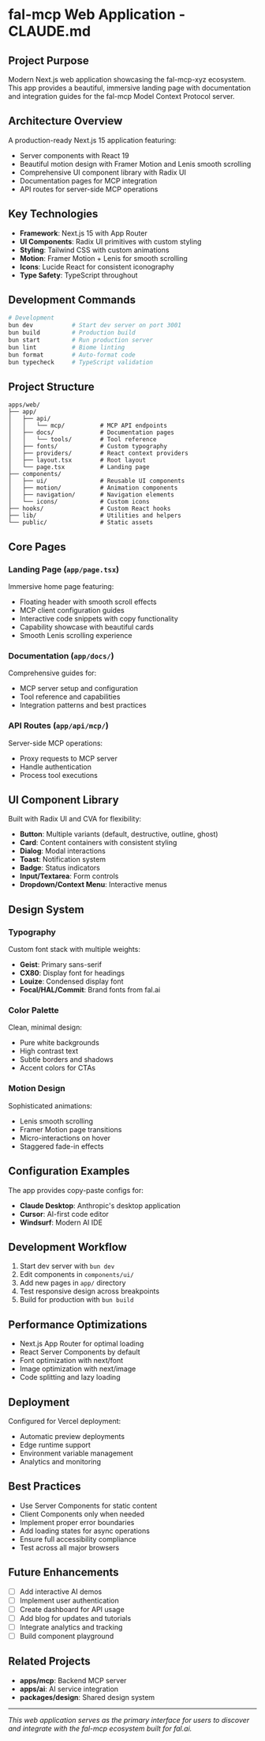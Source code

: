 # fal-mcp Web Application - CLAUDE.md

## Project Purpose
Modern Next.js web application showcasing the fal-mcp-xyz ecosystem. This app provides a beautiful, immersive landing page with documentation and integration guides for the fal-mcp Model Context Protocol server.

## Architecture Overview
A production-ready Next.js 15 application featuring:
- Server components with React 19
- Beautiful motion design with Framer Motion and Lenis smooth scrolling
- Comprehensive UI component library with Radix UI
- Documentation pages for MCP integration
- API routes for server-side MCP operations

## Key Technologies
- **Framework**: Next.js 15 with App Router
- **UI Components**: Radix UI primitives with custom styling
- **Styling**: Tailwind CSS with custom animations
- **Motion**: Framer Motion + Lenis for smooth scrolling
- **Icons**: Lucide React for consistent iconography
- **Type Safety**: TypeScript throughout

## Development Commands
```bash
# Development
bun dev           # Start dev server on port 3001
bun build         # Production build
bun start         # Run production server
bun lint          # Biome linting
bun format        # Auto-format code
bun typecheck     # TypeScript validation
```

## Project Structure
```
apps/web/
├── app/
│   ├── api/
│   │   └── mcp/          # MCP API endpoints
│   ├── docs/             # Documentation pages
│   │   └── tools/        # Tool reference
│   ├── fonts/            # Custom typography
│   ├── providers/        # React context providers
│   ├── layout.tsx        # Root layout
│   └── page.tsx          # Landing page
├── components/
│   ├── ui/               # Reusable UI components
│   ├── motion/           # Animation components
│   ├── navigation/       # Navigation elements
│   └── icons/            # Custom icons
├── hooks/                # Custom React hooks
├── lib/                  # Utilities and helpers
└── public/               # Static assets
```

## Core Pages

### Landing Page (`app/page.tsx`)
Immersive home page featuring:
- Floating header with smooth scroll effects
- MCP client configuration guides
- Interactive code snippets with copy functionality
- Capability showcase with beautiful cards
- Smooth Lenis scrolling experience

### Documentation (`app/docs/`)
Comprehensive guides for:
- MCP server setup and configuration
- Tool reference and capabilities
- Integration patterns and best practices

### API Routes (`app/api/mcp/`)
Server-side MCP operations:
- Proxy requests to MCP server
- Handle authentication
- Process tool executions

## UI Component Library
Built with Radix UI and CVA for flexibility:
- **Button**: Multiple variants (default, destructive, outline, ghost)
- **Card**: Content containers with consistent styling
- **Dialog**: Modal interactions
- **Toast**: Notification system
- **Badge**: Status indicators
- **Input/Textarea**: Form controls
- **Dropdown/Context Menu**: Interactive menus

## Design System

### Typography
Custom font stack with multiple weights:
- **Geist**: Primary sans-serif
- **CX80**: Display font for headings
- **Louize**: Condensed display font
- **Focal/HAL/Commit**: Brand fonts from fal.ai

### Color Palette
Clean, minimal design:
- Pure white backgrounds
- High contrast text
- Subtle borders and shadows
- Accent colors for CTAs

### Motion Design
Sophisticated animations:
- Lenis smooth scrolling
- Framer Motion page transitions
- Micro-interactions on hover
- Staggered fade-in effects

## Configuration Examples
The app provides copy-paste configs for:
- **Claude Desktop**: Anthropic's desktop application
- **Cursor**: AI-first code editor
- **Windsurf**: Modern AI IDE

## Development Workflow
1. Start dev server with `bun dev`
2. Edit components in `components/ui/`
3. Add new pages in `app/` directory
4. Test responsive design across breakpoints
5. Build for production with `bun build`

## Performance Optimizations
- Next.js App Router for optimal loading
- React Server Components by default
- Font optimization with next/font
- Image optimization with next/image
- Code splitting and lazy loading

## Deployment
Configured for Vercel deployment:
- Automatic preview deployments
- Edge runtime support
- Environment variable management
- Analytics and monitoring

## Best Practices
- Use Server Components for static content
- Client Components only when needed
- Implement proper error boundaries
- Add loading states for async operations
- Ensure full accessibility compliance
- Test across all major browsers

## Future Enhancements
- [ ] Add interactive AI demos
- [ ] Implement user authentication
- [ ] Create dashboard for API usage
- [ ] Add blog for updates and tutorials
- [ ] Integrate analytics and tracking
- [ ] Build component playground

## Related Projects
- **apps/mcp**: Backend MCP server
- **apps/ai**: AI service integration
- **packages/design**: Shared design system

---

*This web application serves as the primary interface for users to discover and integrate with the fal-mcp ecosystem built for fal.ai.*